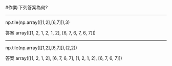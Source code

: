 #作業:下列答案為何?
***
np.tile(np.array([[1,2],[6,7]]),3)

答案
array([[1, 2, 1, 2, 1, 2],
       [6, 7, 6, 7, 6, 7]])
       
***
np.tile(np.array([[1,2],[6,7]]),(2,2))

答案
array([[1, 2, 1, 2],
       [6, 7, 6, 7],
       [1, 2, 1, 2],
       [6, 7, 6, 7]])
